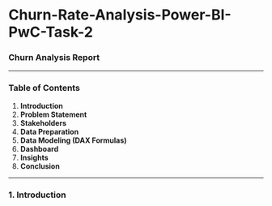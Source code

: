 # Churn-Rate-Analysis-Power-BI-PwC-Task-2

### **Churn Analysis Report**

---

### **Table of Contents**
1. **Introduction**
2. **Problem Statement**
3. **Stakeholders**
4. **Data Preparation**
5. **Data Modeling (DAX Formulas)**
6. **Dashboard**
7. **Insights**
8. **Conclusion**

---

### **1. Introduction**
